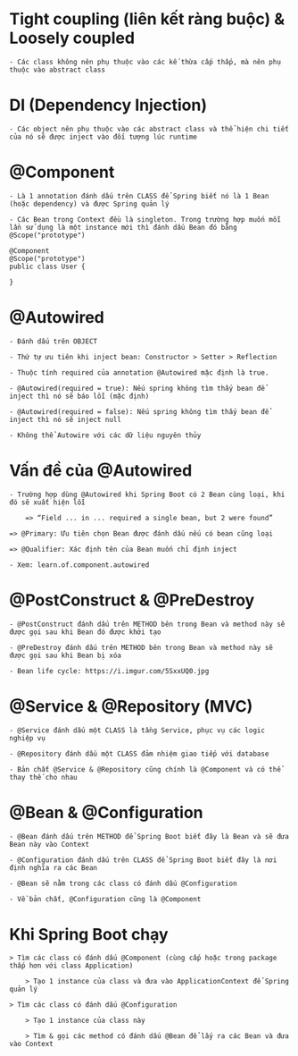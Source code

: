 
# Tight coupling (liên kết ràng buộc) & Loosely coupled

	- Các class không nên phụ thuộc vào các kế thừa cấp thấp, mà nên phụ thuộc vào abstract class

# DI (Dependency Injection)

	- Các object nên phụ thuộc vào các abstract class và thể hiện chi tiết của nó sẽ được inject vào đối tượng lúc runtime
	
# @Component

	- Là 1 annotation đánh dấu trên CLASS để Spring biết nó là 1 Bean (hoặc dependency) và được Spring quản lý
  
	- Các Bean trong Context đều là singleton. Trong trường hợp muốn mỗi lần sử dụng là một instance mới thì đánh dấu Bean đó bằng @Scope("prototype")
	
	@Component
	@Scope("prototype")
	public class User {
	
	}

# @Autowired

	- Đánh dấu trên OBJECT
	
	- Thứ tự ưu tiên khi inject bean: Constructor > Setter > Reflection
	
	- Thuộc tính required của annotation @Autowired mặc định là true.
	
	- @Autowired(required = true): Nếu spring không tìm thấy bean để inject thì nó sẽ báo lỗi (mặc định)
	
	- @Autowired(required = false): Nếu spring không tìm thấy bean để inject thì nó sẽ inject null
	
	- Không thể Autowire với các dữ liệu nguyên thủy

# Vấn đề của @Autowired

	- Trường hợp dùng @Autowired khi Spring Boot có 2 Bean cùng loại, khi đó sẽ xuất hiện lỗi
	
		=> “Field ... in ... required a single bean, but 2 were found”
	
	=> @Primary: Ưu tiên chọn Bean được đánh dấu nếu có bean cũng loại
	
	=> @Qualifier: Xác định tên của Bean muốn chỉ định inject
	
	- Xem: learn.of.component.autowired
	
# @PostConstruct & @PreDestroy

	- @PostConstruct đánh dấu trên METHOD bên trong Bean và method này sẽ được gọi sau khi Bean đó được khởi tạo
	
	- @PreDestroy đánh dấu trên METHOD bên trong Bean và method này sẽ được gọi sau khi Bean bị xóa
	
	- Bean life cycle: https://i.imgur.com/5SxxUQ0.jpg

# @Service & @Repository (MVC)

	- @Service đánh dấu một CLASS là tầng Service, phục vụ các logic nghiệp vụ
	
	- @Repository đánh dấu một CLASS đảm nhiệm giao tiếp với database
	
	- Bản chất @Service & @Repository cũng chính là @Component và có thể thay thế cho nhau

# @Bean & @Configuration

	- @Bean đánh dấu trên METHOD để Spring Boot biết đây là Bean và sẽ đưa Bean này vào Context

	- @Configuration đánh dấu trên CLASS để Spring Boot biết đây là nơi định nghĩa ra các Bean

	- @Bean sẽ nằm trong các class có đánh dấu @Configuration
	
	- Về bản chất, @Configuration cũng là @Component
	
# Khi Spring Boot chạy
		
	> Tìm các class có đánh dấu @Component (cùng cấp hoặc trong package thấp hơn với class Application)
		
		> Tạo 1 instance của class và đưa vào ApplicationContext để Spring quản lý
	
	> Tìm các class có đánh dấu @Configuration

		> Tạo 1 instance của class này

		> Tìm & gọi các method có đánh dấu @Bean để lấy ra các Bean và đưa vào Context
